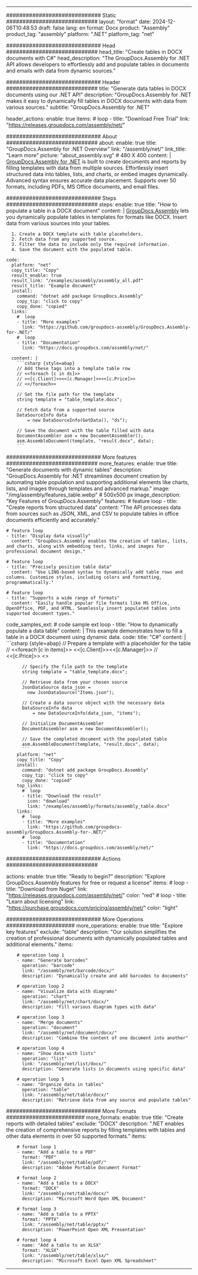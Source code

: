 



---
############################# Static ############################
layout: "format"
date:  2024-12-06T10:48:53
draft: false
lang: en
format: Docx
product: "Assembly"
product_tag: "assembly"
platform: ".NET"
platform_tag: "net"

############################# Head ############################
head_title: "Create tables in DOCX documents with C#"
head_description: "The GroupDocs.Assembly for .NET API allows developers to effortlessly add and populate tables in documents and emails with data from dynamic sources."

############################# Header ############################
title: "Generate data tables in DOCX documents using our .NET API" 
description: "GroupDocs.Assembly for .NET makes it easy to dynamically fill tables in DOCX documents with data from various sources."
subtitle: "GroupDocs.Assembly for .NET" 

header_actions:
  enable: true
  items:
    #  loop
    - title: "Download Free Trial"
      link: "https://releases.groupdocs.com/assembly/net/"
      
############################# About ############################
about:
    enable: true
    title: "GroupDocs.Assembly for .NET Overview"
    link: "/assembly/net/"
    link_title: "Learn more"
    picture: "about_assembly.svg" # 480 X 400
    content: |
       [GroupDocs.Assembly for .NET](/assembly/net/) is built to create documents and reports by filling templates with data from multiple sources. Effortlessly insert structured data into tables, lists, and charts, or embed images dynamically. Advanced syntax ensures accurate data placement. Supports over 50 formats, including PDFs, MS Office documents, and email files.

############################# Steps ############################
steps:
    enable: true
    title: "How to populate a table in a DOCX document"
    content: |
      [GroupDocs.Assembly](/assembly/net/) lets you dynamically populate tables in templates for formats like DOCX. Insert data from various sources into your tables.
      
      1. Create a DOCX template with table placeholders.
      2. Fetch data from any supported source.
      3. Filter the data to include only the required information.
      4. Save the document with the populated table.
   
    code:
      platform: "net"
      copy_title: "Copy"
      result_enable: true
      result_link: "/examples/assembly/assembly_all.pdf"
      result_title: "Example document"
      install:
        command: "dotnet add package GroupDocs.Assembly"
        copy_tip: "click to copy"
        copy_done: "copied"
      links:
        #  loop
        - title: "More examples"
          link: "https://github.com/groupdocs-assembly/GroupDocs.Assembly-for-.NET/"
        #  loop
        - title: "Documentation"
          link: "https://docs.groupdocs.com/assembly/net/"
          
      content: |
        ```csharp {style=abap}
        // Add these tags into a template table row
        // <<foreach [c in ds]>>
        // <<[c.Client]>><<[c.Manager]>><<[c.Price]>>
        // <</foreach>>

        // Set the file path for the template
        string template = "table_template.docx";

        // Fetch data from a supported source
        DataSourceInfo data 
            = new DataSourceInfo(GetData(), "ds");

        // Save the document with the table filled with data
        DocumentAssembler asm = new DocumentAssembler();
        asm.AssembleDocument(template, "result.docx", data);
        ```            

############################# More features ############################
more_features:
  enable: true
  title: "Generate documents with dynamic tables"
  description: "GroupDocs.Assembly for .NET streamlines document creation by automating table population and supporting additional elements like charts, lists, and images through templates and advanced markup."
  image: "/img/assembly/features_table.webp" # 500x500 px
  image_description: "Key Features of GroupDocs.Assembly"
  features:
    # feature loop
    - title: "Create reports from structured data"
      content: "The API processes data from sources such as JSON, XML, and CSV to populate tables in office documents efficiently and accurately."

    # feature loop
    - title: "Display data visually"
      content: "GroupDocs.Assembly enables the creation of tables, lists, and charts, along with embedding text, links, and images for professional document design."

    # feature loop
    - title: "Precisely position table data"
      content: "Use LINQ-based syntax to dynamically add table rows and columns. Customize styles, including colors and formatting, programmatically."

    # feature loop
    - title: "Supports a wide range of formats"
      content: "Easily handle popular file formats like MS Office, OpenOffice, PDF, and HTML. Seamlessly insert populated tables into supported document types."
      
  code_samples_ext:
    # code sample ext loop
    - title: "How to dynamically populate a data table"
      content: |
        This example demonstrates how to fill a table in a DOCX document using dynamic data.
      code:
        title: "C#"
        content: |
          ```csharp {style=abap}
          // Prepare a template with a placeholder for the table
          // <<foreach [c in items]>> <<[c.Client]>><<[c.Manager]>>
          // <<[c.Price]>> <</foreach>>

          // Specify the file path to the template
          string template = "table_template.docx";

          // Retrieve data from your chosen source
          JsonDataSource data_json = 
            new JsonDataSource("Items.json");

          // Create a data source object with the necessary data
          DataSourceInfo data 
              = new DataSourceInfo(data_json, "items");

          // Initialize DocumentAssembler
          DocumentAssembler asm = new DocumentAssembler();

          // Save the completed document with the populated table
          asm.AssembleDocument(template, "result.docx", data);
          ```
        platform: "net"
        copy_title: "Copy"
        install:
          command: "dotnet add package GroupDocs.Assembly"
          copy_tip: "click to copy"
          copy_done: "copied"
        top_links:
          #  loop
          - title: "Download the result"
            icon: "download"
            link: "/examples/assembly/formats/assembly_table.docx"
        links:
          #  loop
          - title: "More examples"
            link: "https://github.com/groupdocs-assembly/GroupDocs.Assembly-for-.NET/"
          #  loop
          - title: "Documentation"
            link: "https://docs.groupdocs.com/assembly/net/"
            

            


############################# Actions ############################

actions:
  enable: true
  title: "Ready to begin?"
  description: "Explore GroupDocs.Assembly features for free or request a license"
  items:
    #  loop
    - title: "Download from Nuget"
      link: "https://releases.groupdocs.com/assembly/net/"
      color: "red"
        #  loop
    - title: "Learn about licensing"
      link: "https://purchase.groupdocs.com/pricing/assembly/net/"
      color: "light"


############################# More Operations #####################
more_operations:
    enable: true
    title: "Explore key features"
    exclude: "table"
    description: "Our solution simplifies the creation of professional documents with dynamically populated tables and additional elements."
    items: 
          
        # operation loop 1
        - name: "Generate barcodes"
          operation: "barcode"
          link: "/assembly/net/barcode/docx/"
          description: "Dynamically create and add barcodes to documents"

        # operation loop 2
        - name: "Visualize data with diagrams"
          operation: "chart"
          link: "/assembly/net/chart/docx/"
          description: "Fill various diagram types with data"

        # operation loop 3
        - name: "Merge documents"
          operation: "document"
          link: "/assembly/net/document/docx/"
          description: "Combine the content of one document into another"

        # operation loop 4
        - name: "Show data with lists"
          operation: "list"
          link: "/assembly/net/list/docx/"
          description: "Generate lists in documents using specific data"

        # operation loop 5
        - name: "Organize data in tables"
          operation: "table"
          link: "/assembly/net/table/docx/"
          description: "Retrieve data from any source and populate tables"
         
          
############################# More Formats ########################
more_formats:
    enable: true
    title: "Create reports with detailed tables"
    exclude: "DOCX"
    description: ".NET enables the creation of comprehensive reports by filling templates with tables and other data elements in over 50 supported formats."
    items: 
          
        # format loop 1
        - name: "Add a table to a PDF"
          format: "PDF"
          link: "/assembly/net/table/pdf/"
          description: "Adobe Portable Document Format"
          
        # format loop 2
        - name: "Add a table to a DOCX"
          format: "DOCX"
          link: "/assembly/net/table/docx/"
          description: "Microsoft Word Open XML Document"
          
        # format loop 3
        - name: "Add a table to a PPTX"
          format: "PPTX"
          link: "/assembly/net/table/pptx/"
          description: "PowerPoint Open XML Presentation"
          
        # format loop 4
        - name: "Add a table to an XLSX"
          format: "XLSX"
          link: "/assembly/net/table/xlsx/"
          description: "Microsoft Excel Open XML Spreadsheet"


          

---